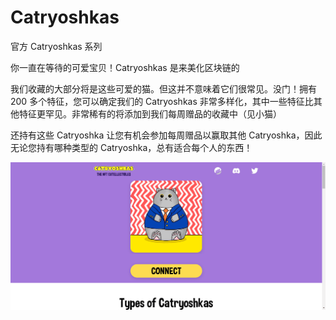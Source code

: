 # Catryoshkas

官方 Catryoshkas 系列

你一直在等待的可爱宝贝！Catryoshkas 是来美化区块链的

我们收藏的大部分将是这些可爱的猫。但这并不意味着它们很常见。没门！拥有 200 多个特征，您可以确定我们的 Catryoshkas 非常多样化，其中一些特征比其他特征更罕见。非常稀有的将添加到我们每周赠品的收藏中（见小猫）

还持有这些 Catryoshka 让您有机会参加每周赠品以赢取其他 Catryoshka，因此无论您持有哪种类型的 Catryoshka，总有适合每个人的东西！

![nft](52132341341123.png)

